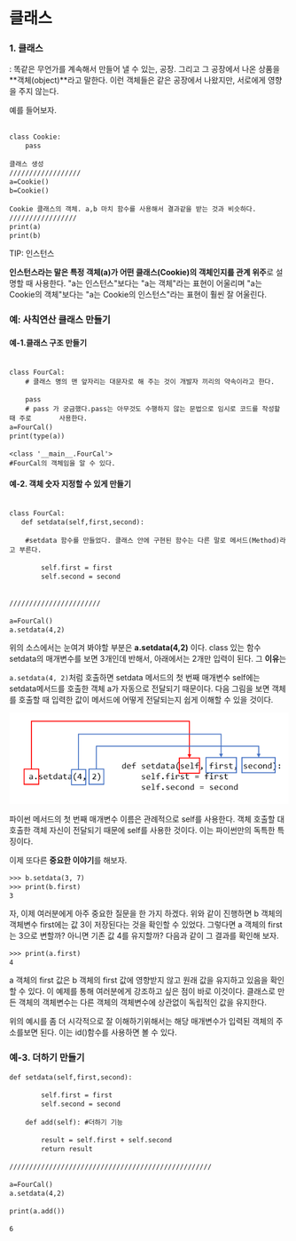 # 클래스 



### 1. 클래스

: 똑같은 무언가를 계속해서 만들어 낼 수 있는, 공장. 그리고 그 공장에서 나온 상품을 **객체(object)**라고 말한다.  이런 객체들은 같은 공장에서 나왔지만, 서로에게 영향을 주지 않는다. 



예를 들어보자.

```

class Cookie:
    pass
    
클래스 생성
//////////////////
a=Cookie()
b=Cookie()

Cookie 클래스의 객체. a,b 마치 함수를 사용해서 결과같을 받는 것과 비슷하다.
/////////////////
print(a)
print(b)
```



TIP: 인스턴스

**인스턴스라는 말은 특정 객체(a)가 어떤 클래스(Cookie)의 객체인지를 관계 위주**로 설명할 때 사용한다. "a는 인스턴스"보다는 "a는 객체"라는 표현이 어울리며 "a는 Cookie의 객체"보다는 "a는 Cookie의 인스턴스"라는 표현이 훨씬 잘 어울린다.



### 예: 사칙연산 클래스 만들기



#### 예-1.클래스 구조 만들기

```

class FourCal:
    # 클래스 명의 맨 앞자리는 대문자로 해 주는 것이 개발자 끼리의 약속이라고 한다.

    pass
	# pass 가 궁금했다.pass는 아무것도 수행하지 않는 문법으로 임시로 코드를 작성할 때 주로 		 사용한다.
a=FourCal()
print(type(a))

<class '__main__.FourCal'>
#FourCal의 객체임을 알 수 있다.
```



#### 예-2. 객체 숫자 지정할 수 있게 만들기

```

class FourCal:
   def setdata(self,first,second):
    
    #setdata 함수를 만들었다. 클래스 안에 구현된 함수는 다른 말로 메서드(Method)라고 부른다.

        self.first = first
        self.second = second
        
        
///////////////////////

a=FourCal()
a.setdata(4,2)

```



위의 소스에서는 눈여겨 봐야할 부분은 **a.setdata(4,2)** 이다. class 있는 함수 setdata의 매개변수를 보면 3개인데 반해서, 아래에서는 2개만 입력이 된다. 그 **이유**는

`a.setdata(4, 2)`처럼 호출하면 setdata 메서드의 첫 번째 매개변수 self에는 setdata메서드를 호출한 객체 a가 자동으로 전달되기 때문이다. 다음 그림을 보면 객체를 호출할 때 입력한 값이 메서드에 어떻게 전달되는지 쉽게 이해할 수 있을 것이다.



![img](assets/setdata.png)

파이썬 메서드의 첫 번째 매개변수 이름은 관례적으로 self를 사용한다. 객체 호출할 대 호출한 객체 자신이 전달되기 때문에 self를 사용한 것이다. 이는 파이썬만의 독특한 특징이다.



이제 또다른 **중요한 이야기**를 해보자.

```
>>> b.setdata(3, 7)
>>> print(b.first)
3
```

자, 이제 여러분에게 아주 중요한 질문을 한 가지 하겠다. 위와 같이 진행하면 b 객체의 객체변수 first에는 값 3이 저장된다는 것을 확인할 수 있었다. 그렇다면 a 객체의 first는 3으로 변할까? 아니면 기존 값 4를 유지할까? 다음과 같이 그 결과를 확인해 보자.

```
>>> print(a.first)
4
```

a 객체의 first 값은 b 객체의 first 값에 영향받지 않고 원래 값을 유지하고 있음을 확인할 수 있다. 이 예제를 통해 여러분에게 강조하고 싶은 점이 바로 이것이다. 클래스로 만든 객체의 객체변수는 다른 객체의 객체변수에 상관없이 독립적인 값을 유지한다.

위의 예시를 좀 더 시각적으로 잘 이해하기위해서는 해당 매개변수가 입력된 객체의 주소를보면 된다. 이는  id()함수를 사용하면 볼 수 있다. 



### 예-3. 더하기 만들기

```
def setdata(self,first,second):
    
        self.first = first
        self.second = second

    def add(self): #더하기 기능
    
        result = self.first + self.second
        return result
        
///////////////////////////////////////////////////

a=FourCal()
a.setdata(4,2)

print(a.add())

6
```









